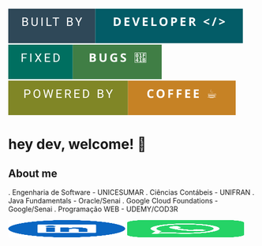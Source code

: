 <img src="https://github.com/fernandocarvalhaes007/fernandocarvalhaes007/blob/main/DEV.svg"> <img src="https://github.com/fernandocarvalhaes007/fernandocarvalhaes007/blob/main/bugs.svg"> <img src="https://github.com/fernandocarvalhaes007/fernandocarvalhaes007/blob/main/COFFEE.svg">


# hey dev, welcome! 👋

## About me
. Engenharia de Software - UNICESUMAR
. Ciências Contábeis - UNIFRAN
. Java Fundamentals - Oracle/Senai
. Google Cloud Foundations - Google/Senai
. Programação WEB - UDEMY/COD3R


<img src="https://github.com/fernandocarvalhaes007/fernandocarvalhaes007/blob/main/linkedin.svg" href = "https://www.linkedin.com/in/fernando-carvalhaes-821a97146/" width="237" height="35"> <img src="https://github.com/fernandocarvalhaes007/fernandocarvalhaes007/blob/main/whatsapp.svg" href = "https://wa.me/16993641604" width="237" height="35">











<!--
**fernandocarvalhaes007/fernandocarvalhaes007** is a ✨ _special_ ✨ repository because its `README.md` (this file) appears on your GitHub profile.

Here are some ideas to get you started:

- 🔭 I’m currently working on ...
- 🌱 I’m currently learning ...
- 👯 I’m looking to collaborate on ...
- 🤔 I’m looking for help with ...
- 💬 Ask me about ...
- 📫 How to reach me: ...
- 😄 Pronouns: ...
- ⚡ Fun fact: ...
-->
